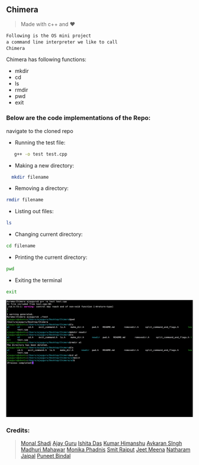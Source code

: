 

## Chimera

>Made with c++ and :heart:

```c
Following is the OS mini project 
a command line interpreter we like to call
Chimera
```




Chimera has following functions:

 * mkdir
 * cd
 * ls
 * rmdir
 * pwd 
 * exit

### Below are the code implementations of the Repo:
navigate to the cloned repo
* Running the test file:
```bash
   g++ -o test test.cpp
```

* Making a new directory:
```bash
  mkdir filename
```
* Removing a directory: 
```bash
rmdir filename 
```
* Listing out files:
```bash
ls
```
* Changing current directory:
```bash
cd filename
```
* Printing the current directory:
```bash 
pwd
```
* Exiting the terminal
```bash
exit
```


![alt text](demo.png)

















### Credits:

> [Monal Shadi](https://github.com/Monal5031)
> [Ajay Guru](https://github.com/guru-DeV-002)
> [Ishita Das](https://github.com/ishita27)
> [Kumar Himanshu](https://github.com/kumarhimanshu5128409)
> [Avkaran SIngh](https://github.com/avsingh999)
> [Madhuri Mahawar](https://github.com/madhuri-mahawar)
> [Monika Phadnis](https://github.com/guru-DeV-002)
> [Smit Rajput](https://github.com/desc1ple)
> [Jeet Meena](https://github.com/jeetmeena)
> [Natharam Jaipal](https://github.com/Natharam)
> [Puneet Bindal](https://github.com/rockstar777)
